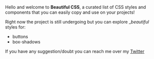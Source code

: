 Hello and welcome to **Beautiful CSS**, a curated list of CSS styles and components that you can easily copy and use on your projects!

Right now the project is still undergoing but you can explore \__beautiful_ styles for:

- buttons
- box-shadows

If you have any suggestion/doubt you can reach me over my [Twitter](https://twitter.com/HeyItzaMi)
